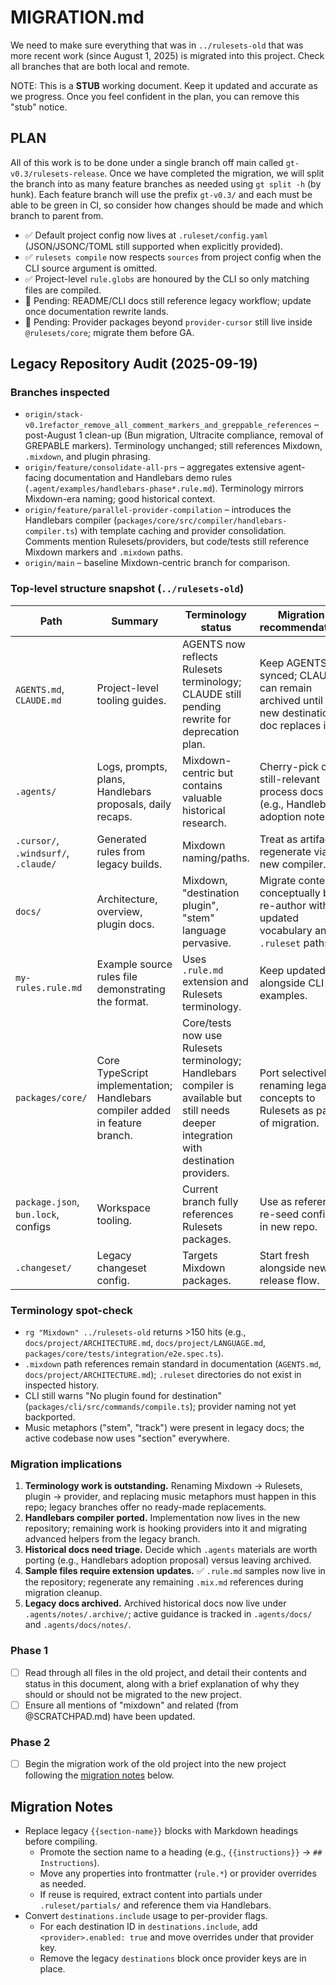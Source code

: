 # MIGRATION.md

We need to make sure everything that was in `../rulesets-old` that was more recent work (since August 1, 2025) is migrated into this project. Check all branches that are both local and remote.

NOTE: This is a **STUB** working document. Keep it updated and accurate as we progress. Once you feel confident in the plan, you can remove this "stub" notice.

## PLAN

All of this work is to be done under a single branch off main called `gt-v0.3/rulesets-release`. Once we have completed the migration, we will split the branch into as many feature branches as needed using `gt split -h` (by hunk). Each feature branch will use the prefix `gt-v0.3/` and each must be able to be green in CI, so consider how changes should be made and which branch to parent from.

- ✅ Default project config now lives at `.ruleset/config.yaml` (JSON/JSONC/TOML still supported when explicitly provided).
- ✅ `rulesets compile` now respects `sources` from project config when the CLI source argument is omitted.
- ✅ Project-level `rule.globs` are honoured by the CLI so only matching files are compiled.
- 🔄 Pending: README/CLI docs still reference legacy workflow; update once documentation rewrite lands.
- 🔄 Pending: Provider packages beyond `provider-cursor` still live inside `@rulesets/core`; migrate them before GA.

## Legacy Repository Audit (2025-09-19)

### Branches inspected

- `origin/stack-v0.1refactor_remove_all_comment_markers_and_greppable_references` – post-August 1 clean-up (Bun migration, Ultracite compliance, removal of GREPABLE markers). Terminology unchanged; still references Mixdown, `.mixdown`, and plugin phrasing.
- `origin/feature/consolidate-all-prs` – aggregates extensive agent-facing documentation and Handlebars demo rules (`.agent/examples/handlebars-phase*.rule.md`). Terminology mirrors Mixdown-era naming; good historical context.
- `origin/feature/parallel-provider-compilation` – introduces the Handlebars compiler (`packages/core/src/compiler/handlebars-compiler.ts`) with template caching and provider consolidation. Comments mention Rulesets/providers, but code/tests still reference Mixdown markers and `.mixdown` paths.
- `origin/main` – baseline Mixdown-centric branch for comparison.

### Top-level structure snapshot (`../rulesets-old`)

| Path | Summary | Terminology status | Migration recommendation |
| --- | --- | --- | --- |
| `AGENTS.md`, `CLAUDE.md` | Project-level tooling guides. | AGENTS now reflects Rulesets terminology; CLAUDE still pending rewrite for deprecation plan. | Keep AGENTS synced; CLAUDE can remain archived until a new destination doc replaces it. |
| `.agents/` | Logs, prompts, plans, Handlebars proposals, daily recaps. | Mixdown-centric but contains valuable historical research. | Cherry-pick only still-relevant process docs (e.g., Handlebars adoption notes). |
| `.cursor/`, `.windsurf/`, `.claude/` | Generated rules from legacy builds. | Mixdown naming/paths. | Treat as artifacts; regenerate via new compiler. |
| `docs/` | Architecture, overview, plugin docs. | Mixdown, "destination plugin", "stem" language pervasive. | Migrate content conceptually but re-author with updated vocabulary and `.ruleset` paths. |
| `my-rules.rule.md` | Example source rules file demonstrating the format. | Uses `.rule.md` extension and Rulesets terminology. | Keep updated alongside CLI examples. |
| `packages/core/` | Core TypeScript implementation; Handlebars compiler added in feature branch. | Core/tests now use Rulesets terminology; Handlebars compiler is available but still needs deeper integration with destination providers. | Port selectively, renaming legacy concepts to Rulesets as part of migration. |
| `package.json`, `bun.lock`, configs | Workspace tooling. | Current branch fully references Rulesets packages. | Use as reference; re-seed configs in new repo. |
| `.changeset/` | Legacy changeset config. | Targets Mixdown packages. | Start fresh alongside new release flow. |

### Terminology spot-check

- `rg "Mixdown" ../rulesets-old` returns >150 hits (e.g., `docs/project/ARCHITECTURE.md`, `docs/project/LANGUAGE.md`, `packages/core/tests/integration/e2e.spec.ts`).
- `.mixdown` path references remain standard in documentation (`AGENTS.md`, `docs/project/ARCHITECTURE.md`); `.ruleset` directories do not exist in inspected history.
- CLI still warns "No plugin found for destination" (`packages/cli/src/commands/compile.ts`); provider naming not yet backported.
- Music metaphors ("stem", "track") were present in legacy docs; the active codebase now uses "section" everywhere.

### Migration implications

1. **Terminology work is outstanding.** Renaming Mixdown → Rulesets, plugin → provider, and replacing music metaphors must happen in this repo; legacy branches offer no ready-made replacements.
2. **Handlebars compiler ported.** Implementation now lives in the new repository; remaining work is hooking providers into it and migrating advanced helpers from the legacy branch.
3. **Historical docs need triage.** Decide which `.agents` materials are worth porting (e.g., Handlebars adoption proposal) versus leaving archived.
4. **Sample files require extension updates.** ✅ `.rule.md` samples now live in the repository; regenerate any remaining `.mix.md` references during migration cleanup.
5. **Legacy docs archived.** Archived historical docs now live under `.agents/notes/.archive/`; active guidance is tracked in `.agents/docs/` and `.agents/docs/notes/`.

### Phase 1

- [ ] Read through all files in the old project, and detail their contents and status in this document, along with a brief explanation of why they should or should not be migrated to the new project.
- [ ] Ensure all mentions of "mixdown" and related (from @SCRATCHPAD.md) have been updated.

### Phase 2

- [ ] Begin the migration work of the old project into the new project following the [migration notes](#migration-notes) below.

## Migration Notes

- Replace legacy `{{section-name}}` blocks with Markdown headings before compiling.
  - Promote the section name to a heading (e.g., `{{instructions}}` → `## Instructions`).
  - Move any properties into frontmatter (`rule.*`) or provider overrides as needed.
  - If reuse is required, extract content into partials under `.ruleset/partials/` and reference them via Handlebars.
- Convert `destinations.include` usage to per-provider flags.
  - For each destination ID in `destinations.include`, add `<provider>.enabled: true` and move overrides under that provider key.
  - Remove the legacy `destinations` block once provider keys are in place.
